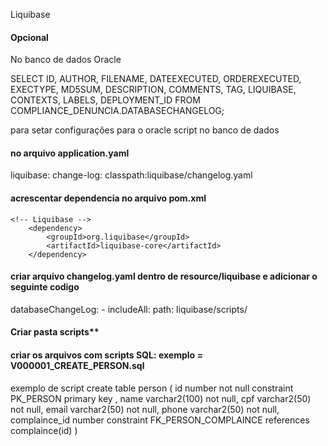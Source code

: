 





Liquibase

#### Opcional

No banco de dados Oracle

SELECT ID, AUTHOR, FILENAME, DATEEXECUTED, ORDEREXECUTED, EXECTYPE, MD5SUM, DESCRIPTION, COMMENTS, TAG, LIQUIBASE, CONTEXTS, LABELS, DEPLOYMENT_ID
FROM COMPLIANCE_DENUNCIA.DATABASECHANGELOG;

para setar configurações para o oracle script no banco de dados

 



#### no arquivo application.yaml

  liquibase:
    change-log: classpath:liquibase/changelog.yaml
	

	



#### acrescentar dependencia no arquivo pom.xml

	<!-- Liquibase -->
		<dependency>
			<groupId>org.liquibase</groupId>
			<artifactId>liquibase-core</artifactId>
		</dependency>





####  criar arquivo changelog.yaml dentro de resource/liquibase e adicionar o seguinte codigo

databaseChangeLog:
    - includeAll:
        path: liquibase/scripts/
		

#### Criar  pasta scripts**

#### criar os arquivos com scripts SQL: exemplo = V000001_CREATE_PERSON.sql

exemplo de script
create table  person (
    id number not null constraint PK_PERSON primary key ,
    name varchar2(100) not null,
    cpf varchar2(50) not null,
    email varchar2(50) not null,
    phone varchar2(50) not null,
    complaince_id number constraint FK_PERSON_COMPLAINCE references complaince(id)
)

